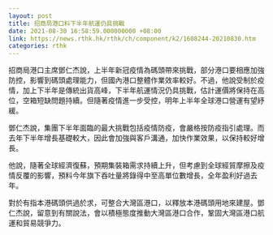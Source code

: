 ```yaml
---
layout: post
title: 招商局港口料下半年航運仍具挑戰
date: 2021-08-30 16:58:59.000000000 +08:00
link: https://news.rthk.hk/rthk/ch/component/k2/1608244-20210830.htm
categories: rthk
---
```


招商局港口主席鄧仁杰說，上半年新冠疫情為碼頭帶來挑戰，部分港口要相應加強防控，影響到碼頭處理能力，但國內港口整體作業效率較好。不過，他說受制於疫情，加上下半年是傳統出貨高峰，下半年航運情況仍具挑戰，估計運價將保持在高位，空箱短缺問題持續。但隨著疫情進一步受控，明年上半年全球港口營運有望紓緩。

鄧仁杰說，集團下半年面臨的最大挑戰包括疫情防疫，會嚴格按防疫指引處理。而去年下半年增長基礎較大，因此會加強與客戶溝通，加快作業效果，以保持較好增長。

他說，隨著全球經濟復蘇，預期集裝箱需求持續上升，但考慮到全球經貿摩擦及疫情反覆的影響，預料今年旗下吞吐量將錄得中至高單位數增長，全年盈利好過去年。

對於有指本港碼頭供過於求，可整合大灣區港口，以釋放本港碼頭用地來建屋。鄧仁杰說，留意到有關說法，會以積極態度推動大灣區港口合作，鞏固大灣區港口航運和貿易競爭力。
